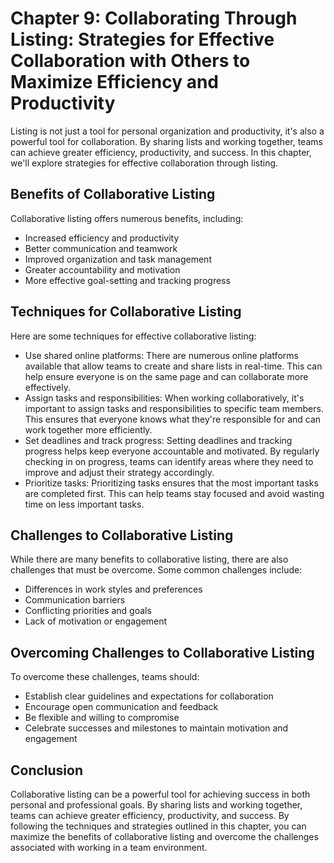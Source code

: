 Chapter 9: Collaborating Through Listing: Strategies for Effective Collaboration with Others to Maximize Efficiency and Productivity
====================================================================================================================================

Listing is not just a tool for personal organization and productivity, it's also a powerful tool for collaboration. By sharing lists and working together, teams can achieve greater efficiency, productivity, and success. In this chapter, we'll explore strategies for effective collaboration through listing.

Benefits of Collaborative Listing
---------------------------------

Collaborative listing offers numerous benefits, including:

* Increased efficiency and productivity
* Better communication and teamwork
* Improved organization and task management
* Greater accountability and motivation
* More effective goal-setting and tracking progress

Techniques for Collaborative Listing
------------------------------------

Here are some techniques for effective collaborative listing:

* Use shared online platforms: There are numerous online platforms available that allow teams to create and share lists in real-time. This can help ensure everyone is on the same page and can collaborate more effectively.
* Assign tasks and responsibilities: When working collaboratively, it's important to assign tasks and responsibilities to specific team members. This ensures that everyone knows what they're responsible for and can work together more efficiently.
* Set deadlines and track progress: Setting deadlines and tracking progress helps keep everyone accountable and motivated. By regularly checking in on progress, teams can identify areas where they need to improve and adjust their strategy accordingly.
* Prioritize tasks: Prioritizing tasks ensures that the most important tasks are completed first. This can help teams stay focused and avoid wasting time on less important tasks.

Challenges to Collaborative Listing
-----------------------------------

While there are many benefits to collaborative listing, there are also challenges that must be overcome. Some common challenges include:

* Differences in work styles and preferences
* Communication barriers
* Conflicting priorities and goals
* Lack of motivation or engagement

Overcoming Challenges to Collaborative Listing
----------------------------------------------

To overcome these challenges, teams should:

* Establish clear guidelines and expectations for collaboration
* Encourage open communication and feedback
* Be flexible and willing to compromise
* Celebrate successes and milestones to maintain motivation and engagement

Conclusion
----------

Collaborative listing can be a powerful tool for achieving success in both personal and professional goals. By sharing lists and working together, teams can achieve greater efficiency, productivity, and success. By following the techniques and strategies outlined in this chapter, you can maximize the benefits of collaborative listing and overcome the challenges associated with working in a team environment.

